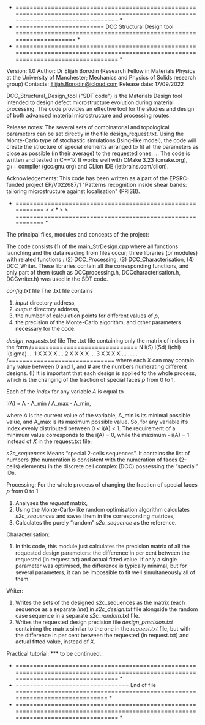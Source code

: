 * =================================================================================================================================== *
* =========================	 DCC Structural Design tool	 ==================================================================== *
* =================================================================================================================================== *

Version: 1.0
Author: Dr Elijah Borodin (Research Fellow in Materials Physics at the University of Manchester; Mechanics and Physics of Solids research group)
Contacts: Elijah.Borodin@icloud.com
Release date: 17/09/2022

DCC_Structural_Design_tool ("SDT code") is the Materials Design tool intended to design defect microstructure evolution during material processing. The code provides an effective tool for the studies and design of both advanced material microstructure and processing routes.

Release notes:
The several sets of combinatorial and topological parameters can be set directly in the file design_request.txt. Using the Monte-Carlo type of stochastic simulations (Ising-like model), the code will create the structure of special elements arranged to fit all the parameters as close as possible (in their average) to the requested ones. 
… 
The code is written and tested in C++17. It works well with CMake 3.23 (cmake.org), g++ compiler (gcc.gnu.org) and CLion IDE (jetbrains.com/clion).

Acknowledgements:
This code has been written as a part of the EPSRC-funded project EP/V022687/1 "Patterns recognition inside shear bands: tailoring microstructure against localisation" (PRISB).

*  =========================================================== < < * > > =========================================================== *

The principal files, modules and concepts of the project:

The code consists (1) of the main_StrDesign.cpp where all functions launching and the data reading from files occur; three libraries (or modules) with related functions :
(2) DCC_Processing, 
(3) DCC_Characterisation,
(4) DCC_Writer.
These libraries contain all the corresponding functions, and only part of them (such as DCCprocessing.h, DCCcharacterisation.h, DCCwriter.h) was used in the SDT code.

*config.txt* file
The .txt file contains
1. *input* directory address, 
2. *output* directory address,
3. the number of calculation points for different values of *p*,
4. the precision of the Monte-Carlo algorithm,
and other parameters necessary for the code.

*design_requests.txt* file
The .txt file containing only the matrix of indices in the form
/==============================
N i(S) i(Sd) i(chi) i(sigma) ...
1 X X X X ...
2 X X X X ...
3 X X X X ...
......
/==============================
where each *X* can may contain any value between 0 and 1, and # are the numbers numerating different designs. 
(!) It is important that each design is applied to the whole process, which is the changing of the fraction of special faces *p* from 0 to 1.

Each of the *index* for any variable *A* is equal to

i(A) = A - A_min / A_max - A_min,

where *A* is the current value of the variable, A_min is its minimal possible value, and A_max is its maximum possible value. So, for any variable it’s index evenly distributed between 0 < i(A) < 1. The requirement of a minimum value corresponds to the i(A) = 0, while the maximum - i(A) = 1 instead of *X* in the request.txt file. 

*s2c_sequences*
Means “special 2-cells sequences”. It contains the list of numbers (the numeration is consistent with the numeration of faces (2-cells) elements) in the discrete cell complex (DCC) possessing the “special” IDs. 

Processing:
For the whole process of changing the fraction of special faces *p* from 0 to 1
1. Analyses the *request* matrix,
2. Using the Monte-Carlo-like random optimisation algorithm calculates *s2c_sequences* and saves them in the corresponding matrices,
3. Calculates the purely “random” *s2c_sequence* as the reference.

Characterisation:
1. In this code, this module just calculates the precision matrix of all the requested design parameters: the difference in per cent between the requested (in request.txt) and actual fitted value. If only a single parameter was optimised, the difference is typically minimal, but for several parameters, it can be impossible to fit well simultaneously all of them. 

Writer:
1. Writes the sets of the designed s2c_sequences as the matrix (each sequence as a separate *line*) in *s2c_design.txt* file alongside the random case sequence in a separate *s2c_random.txt* file.
2. Writes the requested design precision file *design_precision.txt* containing the matrix similar to the one in the *request.txt* file, but with the difference in per cent between the requested (in request.txt) and actual fitted value, instead of *X*. 

Practical tutorial:
*** to be continued..

* =================================================================================================================================== *
* ================================	End of file	============================================================================= *
* =================================================================================================================================== *

	
